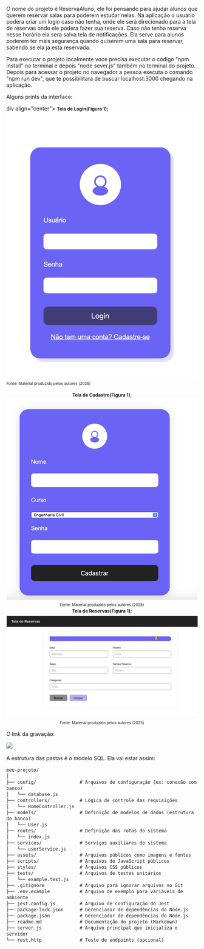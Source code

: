 O nome do projeto é ReservaAluno, ele foi pensando para ajudar alunos que querem reservar salas para poderem estudar nelas. Na aplicação o usuário podera criar um login caso não tenha, onde ele será direcionado para a tela de reservas onde ele podera fazer sua reserva. Caso não tenha reserva nesse horário ela sera salva tela de notificações. Ela serve para alunos poderem ter mais segurança quando quiserem uma sala para reservar, sabendo se ela ja esta reservada.

Para executar o projeto localmente voce precisa executar o código "npm install" no terminal e depois "node sever.js" também no terminal do projeto. Depois para acessar o projeto no navegador a pessoa executa o comando "npm run dev", que te possibilitara de buscar localhost:3000 chegando na aplicação.



Alguns prints da interface:

div align="center">
    <small><strong style="font-size: 12px;">Tela de Login(Figura 1);</strong></small><br>
        <img src="/assets/Screenshot 2025-06-09 at 12.28.10.png">
    <small style="margin-top: 4px; font-size: 10px;">Fonte: Material produzido pelos autores (2025)</small>
</div>

<div align="center">
    <small><strong style="font-size: 12px;">Tela de Cadastro(Figura 1);</strong></small><br>
        <img src="/assets/Screenshot 2025-06-09 at 12.28.26.png">
    <small style="margin-top: 4px; font-size: 10px;">Fonte: Material produzido pelos autores (2025)</small>
</div>


<div align="center">
    <small><strong style="font-size: 12px;">Tela de Reservas(Figura 1);</strong></small><br>
        <img src="/assets/Screenshot 2025-06-09 at 12.28.51.png">
    <small style="margin-top: 4px; font-size: 10px;">Fonte: Material produzido pelos autores (2025)</small>
</div>

O link da gravação:

<img src="/assets/video que nao abre.mp4">


A estrutura das pastas é o modelo SQL. Ela vai estar assim: 

```
meu-projeto/
│
├── config/                # Arquivos de configuração (ex: conexão com banco)
│   └── database.js
├── controllers/           # Lógica de controle das requisições
│   └── HomeController.js
├── models/                # Definição de modelos de dados (estrutura do banco)
│   └── User.js
├── routes/                # Definição das rotas do sistema
│   └── index.js
├── services/              # Serviços auxiliares do sistema
│   └── userService.js
├── assets/                # Arquivos públicos como imagens e fontes
├── scripts/               # Arquivos de JavaScript públicos
├── styles/                # Arquivos CSS públicos
├── tests/                 # Arquivos de testes unitários
│   └── example.test.js
├── .gitignore             # Arquivo para ignorar arquivos no Git
├── .env.example           # Arquivo de exemplo para variáveis de ambiente
├── jest.config.js         # Arquivo de configuração do Jest
├── package-lock.json      # Gerenciador de dependências do Node.js
├── package.json           # Gerenciador de dependências do Node.js
├── readme.md              # Documentação do projeto (Markdown)
├── server.js              # Arquivo principal que inicializa o servidor
└── rest.http              # Teste de endpoints (opcional)

```